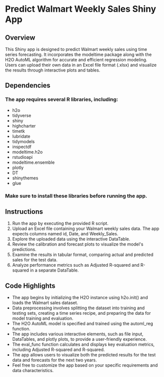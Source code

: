 # Predict Walmart Weekly Sales Shiny App
## Overview
This Shiny app is designed to predict Walmart weekly sales using time series forecasting. It incorporates the modeltime package along with the H2O AutoML algorithm for accurate and efficient regression modeling. Users can upload their own data in an Excel file format (.xlsx) and visualize the results through interactive plots and tables.

## Dependencies
### The app requires several R libraries, including:

- h2o
- tidyverse
- shiny
- highcharter
- timetk
- lubridate
- tidymodels
- inspectdf
- modeltime.h2o
- rstudioapi
- modeltime.ensemble
- plotly
- DT
- shinythemes
- glue
### Make sure to install these libraries before running the app.

## Instructions
1. Run the app by executing the provided R script.
2. Upload an Excel file containing your Walmart weekly sales data. The app expects columns named id, Date, and Weekly_Sales.
3. Explore the uploaded data using the interactive DataTable.
4. Review the calibration and forecast plots to visualize the model's predictions.
5. Examine the results in tabular format, comparing actual and predicted sales for the test data.
6. Analyze performance metrics such as Adjusted R-squared and R-squared in a separate DataTable.
## Code Highlights
- The app begins by initializing the H2O instance using h2o.init() and loads the Walmart sales dataset.
- Data preprocessing involves splitting the dataset into training and testing sets, creating a time series recipe, and preparing the data for model training and evaluation.
- The H2O AutoML model is specified and trained using the automl_reg function.
- The app includes various interactive elements, such as file input, DataTables, and plotly plots, to provide a user-friendly experience.
- The eval_func function calculates and displays key evaluation metrics, including Adjusted R-squared and R-squared.
- The app allows users to visualize both the predicted results for the test data and forecasts for the next two years.
- Feel free to customize the app based on your specific requirements and data characteristics.
